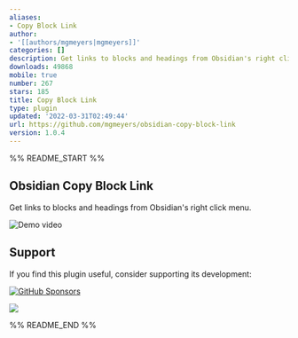 ```yaml
---
aliases:
- Copy Block Link
author:
- '[[authors/mgmeyers|mgmeyers]]'
categories: []
description: Get links to blocks and headings from Obsidian's right click menu
downloads: 49868
mobile: true
number: 267
stars: 185
title: Copy Block Link
type: plugin
updated: '2022-03-31T02:49:44'
url: https://github.com/mgmeyers/obsidian-copy-block-link
version: 1.0.4
---
```


%% README_START %%

## Obsidian Copy Block Link

Get links to blocks and headings from Obsidian's right click menu.

<img src="https://raw.githubusercontent.com/mgmeyers/obsidian-copy-block-link/main/demo.gif" alt="Demo video">


## Support

If you find this plugin useful, consider supporting its development:

[![GitHub Sponsors](https://img.shields.io/github/sponsors/mgmeyers?label=Sponsor&logo=GitHub%20Sponsors&style=for-the-badge)](https://github.com/sponsors/mgmeyers)

<a href="https://www.buymeacoffee.com/mgme"><img src="https://img.buymeacoffee.com/button-api/?text=Buy me a coffee&emoji=&slug=mgme&button_colour=5F7FFF&font_colour=ffffff&font_family=Lato&outline_colour=000000&coffee_colour=FFDD00"></a>


%% README_END %%